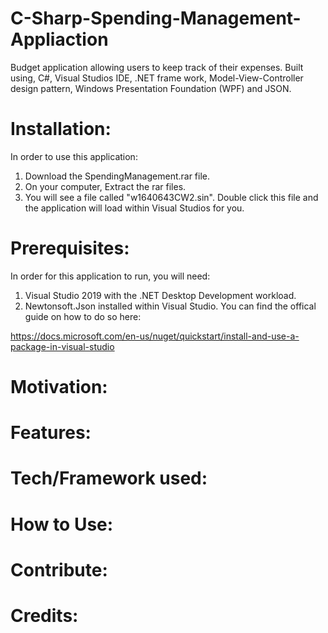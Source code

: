# C-Sharp-Spending-Management-Appliaction

Budget application allowing users to keep track of their expenses. Built using, C#, Visual Studios IDE, .NET frame work, Model-View-Controller design pattern, Windows Presentation Foundation (WPF) and JSON.

# Installation:
In order to use this application:

1. Download the SpendingManagement.rar file. 
2. On your computer, Extract the rar files. 
3. You will see a file called "w1640643CW2.sin". Double click this file and the application will load within Visual Studios for you.

# Prerequisites:
In order for this application to run, you will need:

1. Visual Studio 2019 with the .NET Desktop Development workload.
2. Newtonsoft.Json installed within Visual Studio. You can find the offical guide on how to do so here:

https://docs.microsoft.com/en-us/nuget/quickstart/install-and-use-a-package-in-visual-studio

# Motivation:

# Features:

# Tech/Framework used:

# How to Use:

# Contribute:

# Credits:

